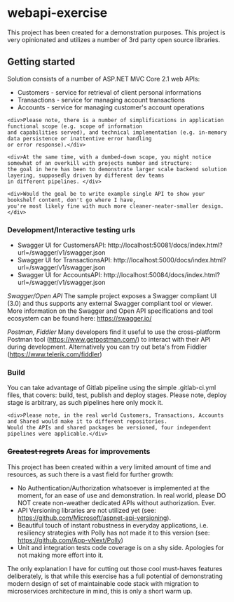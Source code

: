 # webapi-exercise

This project has been created for a demonstration purposes. This project is very opinionated and utilizes a number of 3rd party open source libraries.

## Getting started

Solution consists of a number of ASP.NET MVC Core 2.1 web APIs:
 * Customers - service for retrieval of client personal informations
 * Transactions - service for managing account transactions
 * Accounts - service for managing customer's account operations

```
<div>Please note, there is a number of simplifications in application functional scope (e.g. scope of information 
and capabilities served), and technical implementation (e.g. in-memory data persistence or inattentive error handling
or error response).</div>

<div>At the same time, with a dumbed-down scope, you might notice somewhat of an overkill with projects number and structure: 
the goal in here has been to demonstrate larger scale backend solution layering, supposedly driven by different dev teams 
in different pipelines. </div>

<div>Would the goal be to write example single API to show your bookshelf content, don't go where I have, 
you're most likely fine with much more cleaner-neater-smaller design.</div>
```

### Development/Interactive testing urls

* Swagger UI for CustomersAPI: http://localhost:50081/docs/index.html?url=/swagger/v1/swagger.json
* Swagger UI for TransactionsAPI: http://localhost:5000/docs/index.html?url=/swagger/v1/swagger.json
* Swagger UI for AccountsAPI: http://localhost:50084/docs/index.html?url=/swagger/v1/swagger.json

*Swagger/Open API*
The sample project exposes a Swagger compliant UI (3.0) and thus supports any external Swagger compliant tool or viewer.  More information on the Swagger and Open API specifications and tool ecosystem can be found here: https://swagger.io/

*Postman, Fiddler*
Many developers find it useful to use the cross-platform Postman tool (https://www.getpostman.com/) to interact with their API during development. Alternatively you can try out beta's from Fiddler (https://www.telerik.com/fiddler)

### Build

You can take advantage of Gitlab pipeline using the simple .gitlab-ci.yml files, that covers: build, test, publish and deploy stages. Please note, deploy stage is arbitrary, as such pipelines here only mock it.

```
<div>Please note, in the real world Customers, Transactions, Accounts and Shared would make it to different repositories. 
Would the APIs and shared packages be versioned, four independent pipelines were applicable.</div>
```

### <del>Greatest regrets</del> Areas for improvements 

This project has been created within a very limited amount of time and resources, as such there is a vast field for further growth:
 * No Authentication/Authorization whatsoever is implemented at the moment, for an ease of use and demonstration. In real world, please DO NOT create non-weather dedicated APIs without authorization. Ever.
 * API Versioning libraries are not utilized yet (see: https://github.com/Microsoft/aspnet-api-versioning).
 * Beautiful touch of instant robustness in everyday applications, i.e. resiliency strategies with Polly has not made it to this version (see: https://github.com/App-vNext/Polly)
 * Unit and integration tests code coverage is on a shy side. Apologies for not making more effort into it.

The only explanation I have for cutting out those cool must-haves features deliberately, is that while this exercise has a full potential of demonstrating modern design of set of maintainable code stack with migration to microservices architecture in mind, this is only a short warm up. 
	





